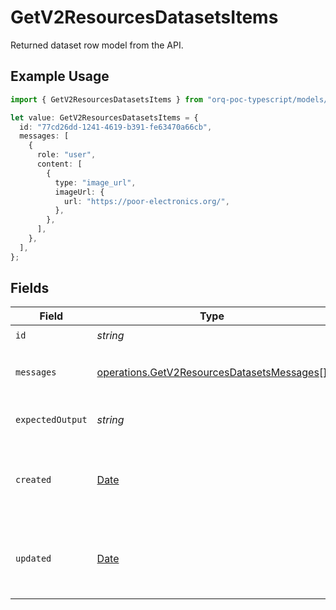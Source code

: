 # GetV2ResourcesDatasetsItems

Returned dataset row model from the API.

## Example Usage

```typescript
import { GetV2ResourcesDatasetsItems } from "orq-poc-typescript/models/operations";

let value: GetV2ResourcesDatasetsItems = {
  id: "77cd26dd-1241-4619-b391-fe63470a66cb",
  messages: [
    {
      role: "user",
      content: [
        {
          type: "image_url",
          imageUrl: {
            url: "https://poor-electronics.org/",
          },
        },
      ],
    },
  ],
};
```

## Fields

| Field                                                                                                    | Type                                                                                                     | Required                                                                                                 | Description                                                                                              |
| -------------------------------------------------------------------------------------------------------- | -------------------------------------------------------------------------------------------------------- | -------------------------------------------------------------------------------------------------------- | -------------------------------------------------------------------------------------------------------- |
| `id`                                                                                                     | *string*                                                                                                 | :heavy_check_mark:                                                                                       | N/A                                                                                                      |
| `messages`                                                                                               | [operations.GetV2ResourcesDatasetsMessages](../../models/operations/getv2resourcesdatasetsmessages.md)[] | :heavy_check_mark:                                                                                       | Input message(s) of the dataset row                                                                      |
| `expectedOutput`                                                                                         | *string*                                                                                                 | :heavy_minus_sign:                                                                                       | Reference of the dataset row                                                                             |
| `created`                                                                                                | [Date](https://developer.mozilla.org/en-US/docs/Web/JavaScript/Reference/Global_Objects/Date)            | :heavy_minus_sign:                                                                                       | The date and time the resource was created                                                               |
| `updated`                                                                                                | [Date](https://developer.mozilla.org/en-US/docs/Web/JavaScript/Reference/Global_Objects/Date)            | :heavy_minus_sign:                                                                                       | The date and time the resource was last updated                                                          |